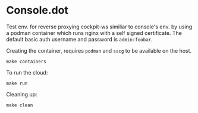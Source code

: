 # Console.dot

Test env. for reverse proxying cockpit-ws similiar to console's env. by using a
podman container which runs nginx with a self signed certificate. The default
basic auth username and password is `admin:foobar`.

Creating the container, requires `podman` and `sscg` to be available on the host.

```
make containers
```

To run the cloud:

```
make run
```

Cleaning up:

```
make clean
```
